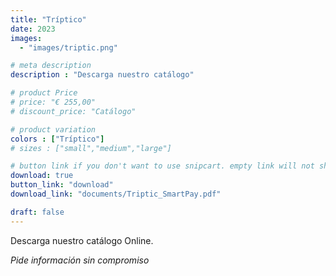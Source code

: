 ```yaml
---
title: "Tríptico"
date: 2023
images: 
  - "images/triptic.png"

# meta description
description : "Descarga nuestro catálogo"

# product Price
# price: "€ 255,00"
# discount_price: "Catálogo"

# product variation
colors : ["Tríptico"]
# sizes : ["small","medium","large"]

# button link if you don't want to use snipcart. empty link will not show button
download: true
button_link: "download"
download_link: "documents/Triptic_SmartPay.pdf"

draft: false
---
```


Descarga nuestro catálogo Online.

*Pide información sin compromiso*